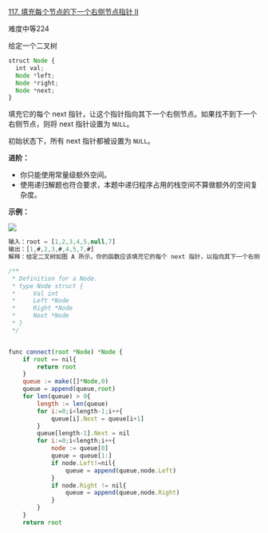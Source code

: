 [117. 填充每个节点的下一个右侧节点指针 II](https://leetcode-cn.com/problems/populating-next-right-pointers-in-each-node-ii/)

难度中等224

给定一个二叉树

```javascript
struct Node {
  int val;
  Node *left;
  Node *right;
  Node *next;
}
```

填充它的每个 next 指针，让这个指针指向其下一个右侧节点。如果找不到下一个右侧节点，则将 next 指针设置为 `NULL`。

初始状态下，所有 next 指针都被设置为 `NULL`。

**进阶：**

*   你只能使用常量级额外空间。
*   使用递归解题也符合要求，本题中递归程序占用的栈空间不算做额外的空间复杂度。

**示例：**

![](file:///Users/bellick/Documents/.FocusNote/assets/c31deb69-16a4-43c8-8eb1-d2e10f41434f.png?t=1602586629623)

```javascript
输入：root = [1,2,3,4,5,null,7]
输出：[1,#,2,3,#,4,5,7,#]
解释：给定二叉树如图 A 所示，你的函数应该填充它的每个 next 指针，以指向其下一个右侧节点，如图 B 所示。
```

```javascript
/**
 * Definition for a Node.
 * type Node struct {
 *     Val int
 *     Left *Node
 *     Right *Node
 *     Next *Node
 * }
 */


func connect(root *Node) *Node {
	if root == nil{
        return root
    }
    queue := make([]*Node,0)
    queue = append(queue,root)
    for len(queue) > 0{
        length := len(queue)
        for i:=0;i<length-1;i++{
            queue[i].Next = queue[i+1]
        }
        queue[length-1].Next = nil
        for i:=0;i<length;i++{
            node := queue[0]
            queue = queue[1:]
            if node.Left!=nil{
                queue = append(queue,node.Left)
            }
            if node.Right != nil{
                queue = append(queue,node.Right)
            }
        }
    }
    return root

```